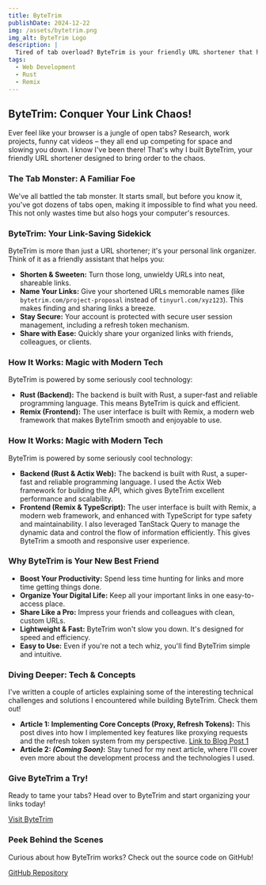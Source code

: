 ```yaml
---
title: ByteTrim
publishDate: 2024-12-22
img: /assets/bytetrim.png
img_alt: ByteTrim Logo
description: |
  Tired of tab overload? ByteTrim is your friendly URL shortener that helps you tame link chaos and boost productivity. Built with Rust & Remix, it's fast, secure, and easy to use.
tags:
  - Web Development
  - Rust
  - Remix
---
```


## ByteTrim: Conquer Your Link Chaos!

Ever feel like your browser is a jungle of open tabs?  Research, work projects, funny cat videos – they all end up competing for space and slowing you down.  I know I've been there! That's why I built ByteTrim, your friendly URL shortener designed to bring order to the chaos.

### The Tab Monster: A Familiar Foe

We've all battled the tab monster.  It starts small, but before you know it, you've got dozens of tabs open, making it impossible to find what you need.  This not only wastes time but also hogs your computer's resources.

### ByteTrim: Your Link-Saving Sidekick

ByteTrim is more than just a URL shortener; it's your personal link organizer. Think of it as a friendly assistant that helps you:

* **Shorten & Sweeten:** Turn those long, unwieldy URLs into neat, shareable links.
* **Name Your Links:** Give your shortened URLs memorable names (like `bytetrim.com/project-proposal` instead of `tinyurl.com/xyz123`). This makes finding and sharing links a breeze.
* **Stay Secure:**  Your account is protected with secure user session management, including a refresh token mechanism.
* **Share with Ease:** Quickly share your organized links with friends, colleagues, or clients.

### How It Works: Magic with Modern Tech

ByteTrim is powered by some seriously cool technology:

* **Rust (Backend):**  The backend is built with Rust, a super-fast and reliable programming language. This means ByteTrim is quick and efficient.
* **Remix (Frontend):** The user interface is built with Remix, a modern web framework that makes ByteTrim smooth and enjoyable to use.

### How It Works: Magic with Modern Tech

ByteTrim is powered by some seriously cool technology:

* **Backend (Rust & Actix Web):**  The backend is built with Rust, a super-fast and reliable programming language. I used the Actix Web framework for building the API, which gives ByteTrim excellent performance and scalability.
* **Frontend (Remix & TypeScript):** The user interface is built with Remix, a modern web framework, and enhanced with TypeScript for type safety and maintainability.  I also leveraged TanStack Query to manage the dynamic data and control the flow of information efficiently.  This gives ByteTrim a smooth and responsive user experience.

### Why ByteTrim is Your New Best Friend

* **Boost Your Productivity:** Spend less time hunting for links and more time getting things done.
* **Organize Your Digital Life:** Keep all your important links in one easy-to-access place.
* **Share Like a Pro:**  Impress your friends and colleagues with clean, custom URLs.
* **Lightweight & Fast:**  ByteTrim won't slow you down.  It's designed for speed and efficiency.
* **Easy to Use:**  Even if you're not a tech whiz, you'll find ByteTrim simple and intuitive.

### Diving Deeper: Tech & Concepts

I've written a couple of articles explaining some of the interesting technical challenges and solutions I encountered while building ByteTrim.  Check them out!

* **Article 1: Implementing Core Concepts (Proxy, Refresh Tokens):**  This post dives into how I implemented key features like proxying requests and the refresh token system from my perspective.  [Link to Blog Post 1](/)
* **Article 2:  *(Coming Soon)*:**  Stay tuned for my next article, where I'll cover even more about the development process and the technologies I used.

### Give ByteTrim a Try!

Ready to tame your tabs?  Head over to ByteTrim and start organizing your links today!

[Visit ByteTrim](https://strange-clio-skycodegraphics-ad08cb4e.koyeb.app/)

### Peek Behind the Scenes

Curious about how ByteTrim works? Check out the source code on GitHub!

[GitHub Repository](https://github.com/starks97/shortener)
